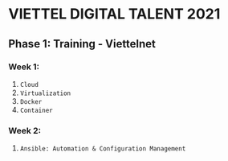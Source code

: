 # VIETTEL DIGITAL TALENT 2021
## Phase 1: Training - Viettelnet

### Week 1: 
1. `Cloud`
2. `Virtualization`
3. `Docker`
4. `Container`

### Week 2: 
1. `Ansible: Automation & Configuration
Management`

